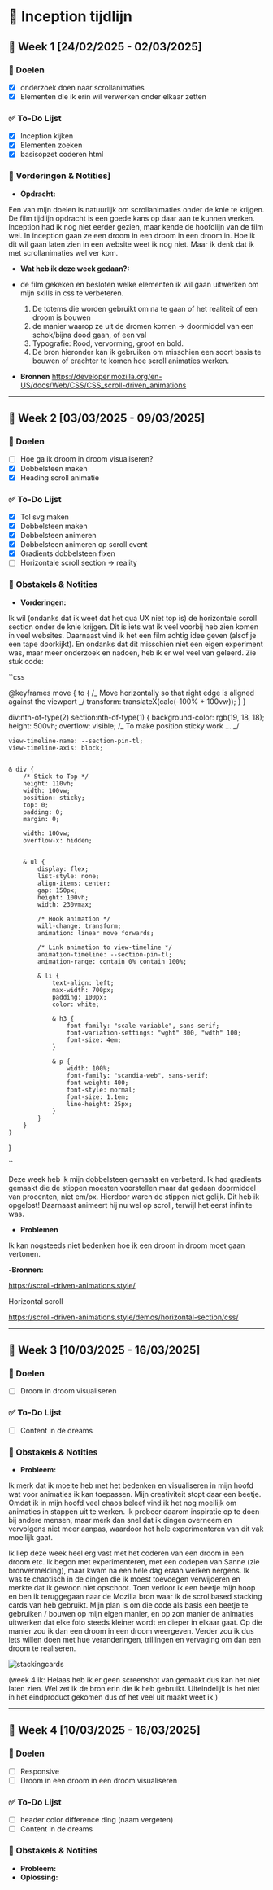 # 📌 Inception tijdlijn

## 📅 Week 1 [24/02/2025 - 02/03/2025]

### 🎯 Doelen

- [x] onderzoek doen naar scrollanimaties
- [x] Elementen die ik erin wil verwerken onder elkaar zetten

### ✅ To-Do Lijst

- [x] Inception kijken
- [x] Elementen zoeken
- [x] basisopzet coderen html

### 📝 Vorderingen & Notities]

- **Opdracht:**

Een van mijn doelen is natuurlijk om scrollanimaties onder de knie te krijgen. De film tijdlijn opdracht is een goede kans op daar aan te kunnen werken. Inception had ik nog niet eerder gezien, maar kende de hoofdlijn van de film wel. In inception gaan ze een droom in een droom in een droom in. Hoe ik dit wil gaan laten zien in een website weet ik nog niet. Maar ik denk dat ik met scrollanimaties wel ver kom.

- **Wat heb ik deze week gedaan?:**

- de film gekeken en besloten welke elementen ik wil gaan uitwerken om mijn skills in css te verbeteren.

  1. De totems die worden gebruikt om na te gaan of het realiteit of een droom is bouwen
  2. de manier waarop ze uit de dromen komen -> doormiddel van een schok/bijna dood gaan, of een val
  3. Typografie: Rood, vervorming, groot en bold.
  4. De bron hieronder kan ik gebruiken om misschien een soort basis te bouwen of erachter te komen hoe scroll animaties werken.

- **Bronnen**
  https://developer.mozilla.org/en-US/docs/Web/CSS/CSS_scroll-driven_animations

---

## 📅 Week 2 [03/03/2025 - 09/03/2025]

### 🎯 Doelen

- [ ] Hoe ga ik droom in droom visualiseren?
- [x] Dobbelsteen maken
- [x] Heading scroll animatie

### ✅ To-Do Lijst

- [x] Tol svg maken
- [x] Dobbelsteen maken
- [x] Dobbelsteen animeren
- [x] Dobbelsteen animeren op scroll event
- [x] Gradients dobbelsteen fixen
- [ ] Horizontale scroll section -> reality

### 📝 Obstakels & Notities

- **Vorderingen:**

Ik wil (ondanks dat ik weet dat het qua UX niet top is) de horizontale scroll section onder de knie krijgen. Dit is iets wat ik veel voorbij heb zien komen in veel websites. Daarnaast vind ik het een film achtig idee geven (alsof je een tape doorkijkt). En ondanks dat dit misschien niet een eigen experiment was, maar meer onderzoek en nadoen, heb ik er wel veel van geleerd. Zie stuk code:

``css

@keyframes move {
to {
/_ Move horizontally so that right edge is aligned against the viewport _/
transform: translateX(calc(-100% + 100vw));
}
}

div:nth-of-type(2) section:nth-of-type(1) {
background-color: rgb(19, 18, 18);
height: 500vh;
overflow: visible; /_ To make position sticky work … _/

    view-timeline-name: --section-pin-tl;
    view-timeline-axis: block;


    & div {
        /* Stick to Top */
        height: 110vh;
        width: 100vw;
        position: sticky;
        top: 0;
        padding: 0;
        margin: 0;

        width: 100vw;
        overflow-x: hidden;


        & ul {
            display: flex;
            list-style: none;
            align-items: center;
            gap: 150px;
            height: 100vh;
            width: 230vmax;

            /* Hook animation */
            will-change: transform;
            animation: linear move forwards;

            /* Link animation to view-timeline */
            animation-timeline: --section-pin-tl;
            animation-range: contain 0% contain 100%;

            & li {
                text-align: left;
                max-width: 700px;
                padding: 100px;
                color: white;

                & h3 {
                    font-family: "scale-variable", sans-serif;
                    font-variation-settings: "wght" 300, "wdth" 100;
                    font-size: 4em;
                }

                & p {
                    width: 100%;
                    font-family: "scandia-web", sans-serif;
                    font-weight: 400;
                    font-style: normal;
                    font-size: 1.1em;
                    line-height: 25px;
                }
            }
        }
    }

}

``

Deze week heb ik mijn dobbelsteen gemaakt en verbeterd. Ik had gradients gemaakt die de stippen moesten voorstellen maar dat gedaan doormiddel van procenten, niet em/px. Hierdoor waren de stippen niet gelijk. Dit heb ik opgelost! Daarnaast animeert hij nu wel op scroll, terwijl het eerst infinite was.

- **Problemen**

Ik kan nogsteeds niet bedenken hoe ik een droom in droom moet gaan vertonen.

-**Bronnen:**

https://scroll-driven-animations.style/

Horizontal scroll

https://scroll-driven-animations.style/demos/horizontal-section/css/

---

## 📅 Week 3 [10/03/2025 - 16/03/2025]

### 🎯 Doelen

- [ ] Droom in droom visualiseren

### ✅ To-Do Lijst

- [ ] Content in de dreams

### 📝 Obstakels & Notities

- **Probleem:**

Ik merk dat ik moeite heb met het bedenken en visualiseren in mijn hoofd wat voor animaties ik kan toepassen. Mijn creativiteit stopt daar een beetje. Omdat ik in mijn hoofd veel chaos beleef vind ik het nog moeilijk om animaties in stappen uit te werken. Ik probeer daarom inspiratie op te doen bij andere mensen, maar merk dan snel dat ik dingen overneem en vervolgens niet meer aanpas, waardoor het hele experimenteren van dit vak moeilijk gaat.

Ik liep deze week heel erg vast met het coderen van een droom in een droom etc. Ik begon met experimenteren, met een codepen van Sanne (zie bronvermelding), maar kwam na een hele dag eraan werken nergens. Ik was te chaotisch in de dingen die ik moest toevoegen verwijderen en merkte dat ik gewoon niet opschoot. Toen verloor ik een beetje mijn hoop en ben ik teruggegaan naar de Mozilla bron waar ik de scrollbased stacking cards van heb gebruikt. Mijn plan is om die code als basis een beetje te gebruiken / bouwen op mijn eigen manier, en op zon manier de animaties uitwerken dat elke foto steeds kleiner wordt en dieper in elkaar gaat. Op die manier zou ik dan een droom in een droom weergeven.
Verder zou ik dus iets willen doen met hue veranderingen, trillingen en vervaging om dan een droom te realiseren.

![stackingcards](./images/Screenshot%202025-03-20%20at%2015.23.06.png)

(week 4 ik: Helaas heb ik er geen screenshot van gemaakt dus kan het niet laten zien. Wel zet ik de bron erin die ik heb gebruikt. Uiteindelijk is het niet in het eindproduct gekomen dus of het veel uit maakt weet ik.)

---

## 📅 Week 4 [10/03/2025 - 16/03/2025]

### 🎯 Doelen

- [ ] Responsive
- [ ] Droom in een droom in een droom visualiseren

### ✅ To-Do Lijst

- [ ] header color difference ding (naam vergeten)
- [ ] Content in de dreams

### 📝 Obstakels & Notities

- **Probleem:**
- **Oplossing:**
